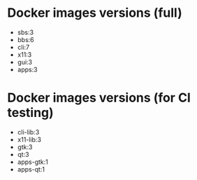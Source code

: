# Docker images versions (full)

* sbs:3
* bbs:6
* cli:7
* x11:3
* gui:3
* apps:3

# Docker images versions (for CI testing)

* cli-lib:3
* x11-lib:3
* gtk:3
* qt:3
* apps-gtk:1
* apps-qt:1

